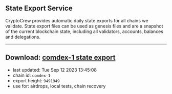 ## State Export Service
CryptoCrew provides automatic daily state exports for all chains we validate. State export files can be used as genesis files and are a snapshot of the current blockchain state, including all validators, accounts, balances and delegations.

---
**Download: [comdex-1 state export](https://dl.ccvalidators.com/SERVICE/comdex/comdex-1_export_9491949.json)**
---

- last updated: Tue Sep 12 2023 13:45:08
- chain id: `comdex-1`
- export height: `9491949`
- use for: airdrops, local tests, chain recovery
